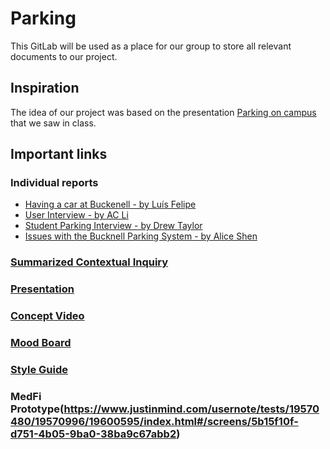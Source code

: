 # Parking

This GitLab will be used as a place for our group to store all relevant documents to our project.

## Inspiration
The idea of our project was based on the presentation [Parking on campus](https://medium.com/@kjs026/parking-on-campus-a-frustrating-time-consuming-issue-259ae8160b6#.cl5gaysto) that we saw in class.

## Important links
### Individual reports
- [Having a car at Buckenell - by Luís Felipe](https://medium.com/@lftomazini/having-a-car-at-bucknell-cda27283f89e#.ktd74vqhi)
- [User Interview - by AC Li](https://medium.com/@yl015/user-interview-a1b995bb6d76#.ci5je4ih2)
- [Student Parking Interview - by Drew Taylor](https://medium.com/@awt003/student-parking-interview-9dd119de017f#.kjy0z7mwv)
- [Issues with the Bucknell Parking System - by Alice Shen](https://medium.com/@ms092/issues-with-the-bucknell-parking-system-d9cc90a4c112#.gmhgks4ft)

### [Summarized Contextual Inquiry](https://medium.com/@lftomazini/summarized-contextual-inquiry-3cdb97074762#.wyfq5znn2)

### [Presentation](https://docs.google.com/presentation/d/1ZJ8ccp5NuXjkQ947w_EufowgroZeyF-QD98HlZa965A/edit?usp=sharing)

### [Concept Video](https://www.youtube.com/watch?v=tlSBLZjG_BA)

### [Mood Board](https://niice.co/m/488b71981237f1c00e5b3afbe54ac297)

### [Style Guide](https://app.frontify.com/d/z5FawCZgY1AW/park-me-style-guide)

### MedFi Prototype(https://www.justinmind.com/usernote/tests/19570480/19570996/19600595/index.html#/screens/5b15f10f-d751-4b05-9ba0-38ba9c67abb2)